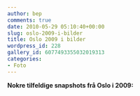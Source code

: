 ```yaml
---
author: bep
comments: true
date: 2010-05-29 05:10:40+00:00
slug: oslo-2009-i-bilder
title: Oslo 2009 i bilder
wordpress_id: 228
gallery_id: 6077493355032019313
categories:
- Foto
---
```


**Nokre tilfeldige snapshots frå Oslo i 2009:**

<!--more-->

